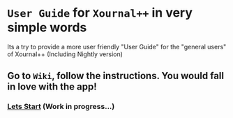 # `User Guide` for `Xournal++` in very simple words
Its a try to provide a more user friendly "User Guide" for the "general users" of Xournal++ (Including Nightly version)
## Go to `Wiki`, follow the instructions. You would fall in love with the app!
### [Lets Start](https://github.com/MiltonBalaOfficial/Xournalapp-user-guide-in-simple-words/wiki) (Work in progress...)
